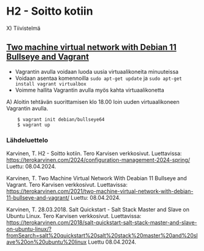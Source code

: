 # H2 - Soitto kotiin

X) Tiivistelmä

## [Two machine virtual network with Debian 11 Bullseye and Vagrant](https://terokarvinen.com/2021/two-machine-virtual-network-with-debian-11-bullseye-and-vagrant/)

- Vagrantin avulla voidaan luoda uusia virtuaalikoneita minuuteissa
- Voidaan asentaa komennoilla ```sudo apt-get update``` ja ```sudo apt-get install vagrant virtualbox```
- Voimme hallita Vagrantin avulla myös kahta virtuaalikonetta

A) Aloitin tehtävän suorittamisen klo 18.00
loin uuden virtuaalikoneen Vagrantin avulla. 

        $ vagrant init debian/bullseye64
        $ vagrant up


### Lähdeluettelo

Karvinen, T. H2 - Soitto kotiin. Tero Karvisen verkkosivut. Luettavissa: https://terokarvinen.com/2024/configuration-management-2024-spring/
Luettu: 08.04.2024.

Karvinen, T. Two Machine Virtual Network With Deabian 11 Bullseye and Vagrant. Tero Karvisen verkkosivut. Luettavissa: https://terokarvinen.com/2021/two-machine-virtual-network-with-debian-11-bullseye-and-vagrant/
Luettu: 08.04.2024.

Karvinen, T. 28.03.2018. Salt Quickstart - Salt Stack Master and Slave on Ubuntu Linux. Tero Karvisen verkkosivut. Luettavissa: https://terokarvinen.com/2018/salt-quickstart-salt-stack-master-and-slave-on-ubuntu-linux/?fromSearch=salt%20quickstart%20salt%20stack%20master%20and%20slave%20on%20ubuntu%20linux
Luettu 08.04.2024.

